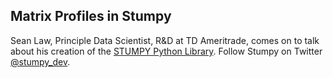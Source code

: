 ## Matrix Profiles in Stumpy

Sean Law, Principle Data Scientist, R&D at TD Ameritrade, comes on to talk about his creation of the [STUMPY Python Library](https://github.com/TDAmeritrade/stumpy).  Follow Stumpy on Twitter [@stumpy_dev](https://twitter.com/stumpy_dev).

